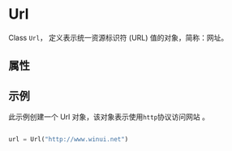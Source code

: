 # Url


Class `Url`， 定义表示统一资源标识符 (URL) 值的对象，简称：网址。


## 属性



## 示例

此示例创建一个 Url 对象，该对象表示使用`http`协议访问网站 。

````python

url = Url("http://www.winui.net")

````